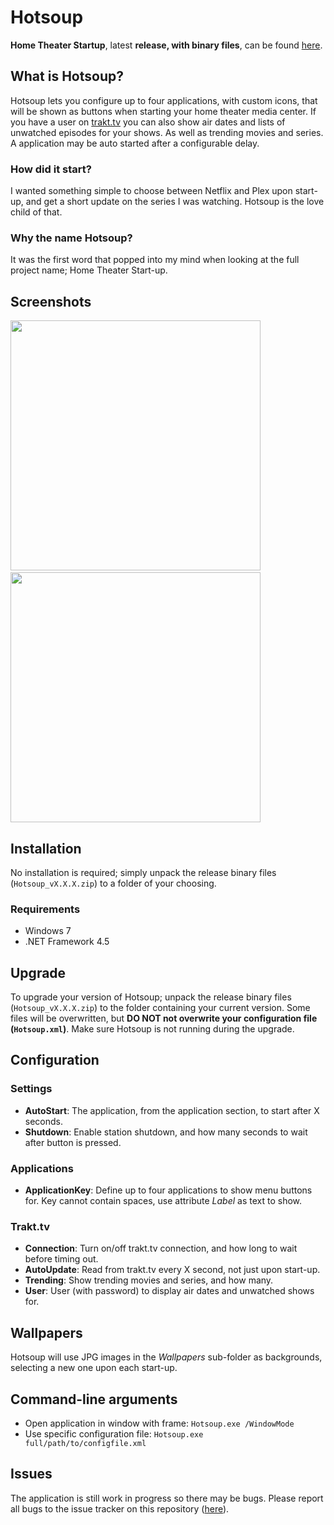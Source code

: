 # Hotsoup
**Home Theater Startup**, latest **release, with binary files**, can be found [here](https://github.com/HebronNor/Hotsoup/releases).

## What is Hotsoup?
Hotsoup lets you configure up to four applications, with custom icons, that will be shown as buttons when starting your home theater media center. If you have a user on [trakt.tv](http://trakt.tv) you can also
show air dates and lists of unwatched episodes for your shows. As well as trending movies and series. A application may be auto started after a configurable delay.

### How did it start?
I wanted something simple to choose between Netflix and Plex upon start-up, and get a short update on the series I was watching. Hotsoup is the love child of that.

### Why the name Hotsoup?
It was the first word that popped into my mind when looking at the full project name; Home Theater Start-up.

## Screenshots
<img src="http://images.tilhol.net/github/hotsoup/hotsoup_screen1.jpg" width="400">
&nbsp;&nbsp;
<img src="http://images.tilhol.net/github/hotsoup/hotsoup_screen2.jpg" width="400">

## Installation
No installation is required; simply unpack the release binary files (`Hotsoup_vX.X.X.zip`) to a folder of your choosing.

### Requirements
* Windows 7
* .NET Framework 4.5

## Upgrade
To upgrade your version of Hotsoup; unpack the release binary files (`Hotsoup_vX.X.X.zip`) to the folder containing your current version. Some files will be overwritten,
but **DO NOT not overwrite your configuration file (`Hotsoup.xml`)**. Make sure Hotsoup is not running during the upgrade.

## Configuration

### Settings
* **AutoStart**: The application, from the application section, to start after X seconds.
* **Shutdown**: Enable station shutdown, and how many seconds to wait after button is pressed.

### Applications
* **ApplicationKey**: Define up to four applications to show menu buttons for. Key cannot contain spaces, use attribute _Label_ as text to show.

### Trakt.tv
* **Connection**: Turn on/off trakt.tv connection, and how long to wait before timing out.
* **AutoUpdate**: Read from trakt.tv every X second, not just upon start-up.
* **Trending**: Show trending movies and series, and how many.
* **User**: User (with password) to display air dates and unwatched shows for.

## Wallpapers
Hotsoup will use JPG images in the _Wallpapers_ sub-folder as backgrounds, selecting a new one upon each start-up.

## Command-line arguments
* Open application in window with frame: `Hotsoup.exe /WindowMode`
* Use specific configuration file: `Hotsoup.exe full/path/to/configfile.xml`

## Issues
The application is still work in progress so there may be bugs. Please report all bugs to the issue tracker on this repository ([here](https://github.com/HebronNor/Hotsoup/issues)).
